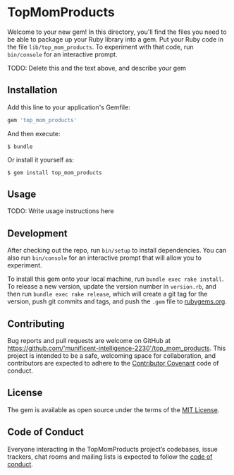 # TopMomProducts

Welcome to your new gem! In this directory, you'll find the files you need to be able to package up your Ruby library into a gem. Put your Ruby code in the file `lib/top_mom_products`. To experiment with that code, run `bin/console` for an interactive prompt.

TODO: Delete this and the text above, and describe your gem

## Installation

Add this line to your application's Gemfile:

```ruby
gem 'top_mom_products'
```

And then execute:

    $ bundle

Or install it yourself as:

    $ gem install top_mom_products

## Usage

TODO: Write usage instructions here

## Development

After checking out the repo, run `bin/setup` to install dependencies. You can also run `bin/console` for an interactive prompt that will allow you to experiment.

To install this gem onto your local machine, run `bundle exec rake install`. To release a new version, update the version number in `version.rb`, and then run `bundle exec rake release`, which will create a git tag for the version, push git commits and tags, and push the `.gem` file to [rubygems.org](https://rubygems.org).

## Contributing

Bug reports and pull requests are welcome on GitHub at https://github.com/'munificent-intelligence-2230'/top_mom_products. This project is intended to be a safe, welcoming space for collaboration, and contributors are expected to adhere to the [Contributor Covenant](http://contributor-covenant.org) code of conduct.

## License

The gem is available as open source under the terms of the [MIT License](https://opensource.org/licenses/MIT).

## Code of Conduct

Everyone interacting in the TopMomProducts project’s codebases, issue trackers, chat rooms and mailing lists is expected to follow the [code of conduct](https://github.com/'munificent-intelligence-2230'/top_mom_products/blob/master/CODE_OF_CONDUCT.md).
